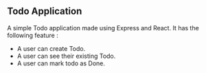 ## Todo Application
A simple Todo application made using Express and React.
It has the following feature :

 - A user can create Todo.
 - A user can see their existing Todo.
 - A user can mark todo as Done.
